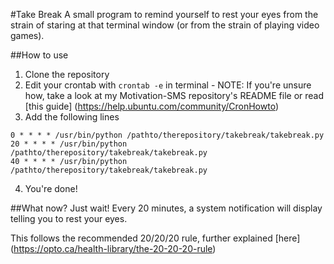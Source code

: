 #Take Break
A small program to remind yourself to rest your eyes from the strain of staring at that terminal window (or from the strain of playing video games).

##How to use
  1. Clone the repository
  2. Edit your crontab with `crontab -e` in terminal
    - NOTE: If you're unsure how, take a look at my Motivation-SMS repository's README file or read [this guide] (https://help.ubuntu.com/community/CronHowto)
  3. Add the following lines
```
0 * * * * /usr/bin/python /pathto/therepository/takebreak/takebreak.py
20 * * * * /usr/bin/python /pathto/therepository/takebreak/takebreak.py
40 * * * * /usr/bin/python /pathto/therepository/takebreak/takebreak.py
```
  4. You're done!

##What now?
Just wait! Every 20 minutes, a system notification will display telling you to rest your eyes.

This follows the recommended 20/20/20 rule, further explained [here] (https://opto.ca/health-library/the-20-20-20-rule)
